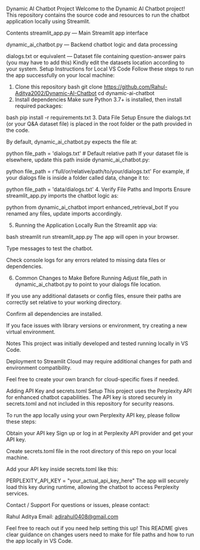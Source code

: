 Dynamic AI Chatbot Project
Welcome to the Dynamic AI Chatbot project! This repository contains the source code and resources to run the chatbot application locally using Streamlit.

Contents
streamlit_app.py — Main Streamlit app interface

dynamic_ai_chatbot.py — Backend chatbot logic and data processing

dialogs.txt or equivalent — Dataset file containing question-answer pairs (you may have to add this)
Kindly edit the datasets location according to your system.
Setup Instructions for Local VS Code
Follow these steps to run the app successfully on your local machine:

1. Clone this repository
bash
git clone https://github.com/Rahul-Aditya2002/Dynamic-AI-Chatbot
cd dynamic-ai-chatbot
2. Install dependencies
Make sure Python 3.7+ is installed, then install required packages:

bash
pip install -r requirements.txt
3. Data File Setup
Ensure the dialogs.txt (or your Q&A dataset file) is placed in the root folder or the path provided in the code.

By default, dynamic_ai_chatbot.py expects the file at:

python
file_path = 'dialogs.txt'   # Default relative path
If your dataset file is elsewhere, update this path inside dynamic_ai_chatbot.py:

python
file_path = r'full/or/relative/path/to/your/dialogs.txt'
For example, if your dialogs file is inside a folder called data, change it to:

python
file_path = 'data/dialogs.txt'
4. Verify File Paths and Imports
Ensure streamlit_app.py imports the chatbot logic as:

python
from dynamic_ai_chatbot import enhanced_retrieval_bot
If you renamed any files, update imports accordingly.

5. Running the Application Locally
Run the Streamlit app via:

bash
streamlit run streamlit_app.py
The app will open in your browser.

Type messages to test the chatbot.

Check console logs for any errors related to missing data files or dependencies.

6. Common Changes to Make Before Running
Adjust file_path in dynamic_ai_chatbot.py to point to your dialogs file location.

If you use any additional datasets or config files, ensure their paths are correctly set relative to your working directory.

Confirm all dependencies are installed.

If you face issues with library versions or environment, try creating a new virtual environment.

Notes
This project was initially developed and tested running locally in VS Code.

Deployment to Streamlit Cloud may require additional changes for path and environment compatibility.

Feel free to create your own branch for cloud-specific fixes if needed.

Adding API Key and secrets.toml Setup
This project uses the Perplexity API for enhanced chatbot capabilities. The API key is stored securely in secrets.toml and not included in this repository for security reasons.

To run the app locally using your own Perplexity API key, please follow these steps:

Obtain your API key
Sign up or log in at Perplexity API provider and get your API key.

Create secrets.toml file in the root directory of this repo on your local machine.

Add your API key inside secrets.toml like this:

PERPLEXITY_API_KEY = "your_actual_api_key_here"
The app will securely load this key during runtime, allowing the chatbot to access Perplexity services.

Contact / Support
For questions or issues, please contact:

Rahul Aditya
Email: adirahul0408@gmail.com

Feel free to reach out if you need help setting this up!
This README gives clear guidance on changes users need to make for file paths and how to run the app locally in VS Code.

